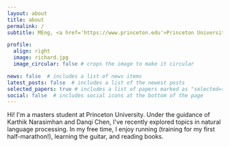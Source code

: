 ```yaml
---
layout: about
title: about
permalink: /
subtitle: MEng, <a href='https://www.princeton.edu'>Princeton University</a>.

profile:
  align: right
  image: richard.jpg
  image_circular: false # crops the image to make it circular

news: false  # includes a list of news items
latest_posts: false  # includes a list of the newest posts
selected_papers: true # includes a list of papers marked as "selected={true}"
social: false  # includes social icons at the bottom of the page
---
```


Hi! I'm a masters student at Princeton University. Under the guidance of Karthik Narasimhan and Danqi Chen, I've recently explored topics in natural language processing. In my free time, I enjoy running (training for my first half-marathon!), learning the guitar, and reading books.
